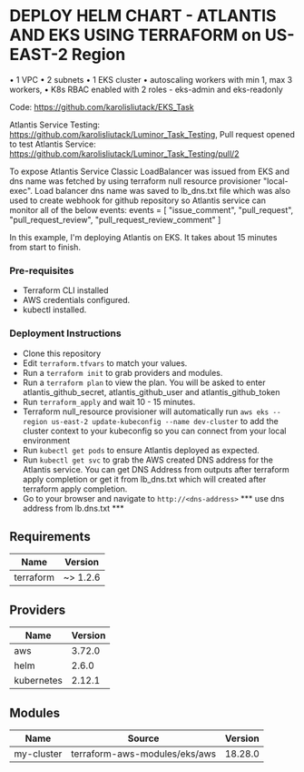 # DEPLOY HELM CHART - ATLANTIS AND EKS USING TERRAFORM on US-EAST-2 Region
• 1 VPC
• 2 subnets
• 1 EKS cluster
• autoscaling workers with min 1, max 3 workers,
• K8s RBAC enabled with 2 roles - eks-admin and eks-readonly

Code: https://github.com/karolisliutack/EKS_Task

Atlantis Service Testing: https://github.com/karolisliutack/Luminor_Task_Testing, 
Pull request opened to test Atlantis Service: https://github.com/karolisliutack/Luminor_Task_Testing/pull/2


To expose Atlantis Service Classic LoadBalancer was issued from EKS and dns name was fetched by using terraform null resource   provisioner "local-exec". Load balancer dns name was saved to lb_dns.txt file which was also used to create webhook for github repository so Atlantis service can monitor all of the below events:
 events = [
    "issue_comment",
    "pull_request",
    "pull_request_review",
    "pull_request_review_comment"
  ]

 In this example, I'm deploying Atlantis on EKS. It takes about 15 minutes from start to finish. 
### Pre-requisites

* Terraform CLI installed
* AWS credentials configured.
* kubectl installed.

### Deployment Instructions
* Clone this repository
* Edit ```terraform.tfvars``` to match your values.
* Run a ```terraform init``` to grab providers and modules.
* Run a ```terraform plan``` to view the plan. You will be asked to enter atlantis_github_secret, atlantis_github_user and  atlantis_github_token
* Run  ```terraform_apply``` and wait 10 - 15 minutes. 
* Terraform null_resource provisioner will automatically run  ```aws eks --region us-east-2 update-kubeconfig --name dev-cluster``` to add the cluster context to your kubeconfig so you can connect from your local environment
* Run ```kubectl get pods``` to ensure Atlantis deployed as expected.
* Run ```kubectl get svc``` to grab the AWS created DNS address for the Atlantis service. You can get DNS Address from outputs after terraform apply completion or get it from lb_dns.txt which will created after terraform apply completion. 
* Go to your browser and navigate to ```http://<dns-address>``` *** use dns address from lb.dns.txt ***


## Requirements

| Name | Version |
|------|---------|
| terraform | ~> 1.2.6 |

## Providers

| Name | Version |
|------|---------|
| aws | 3.72.0 |
| helm | 2.6.0 |
| kubernetes | 2.12.1 |

## Modules

| Name | Source | Version |
|------|--------|---------|
| my-cluster | terraform-aws-modules/eks/aws | 18.28.0 |